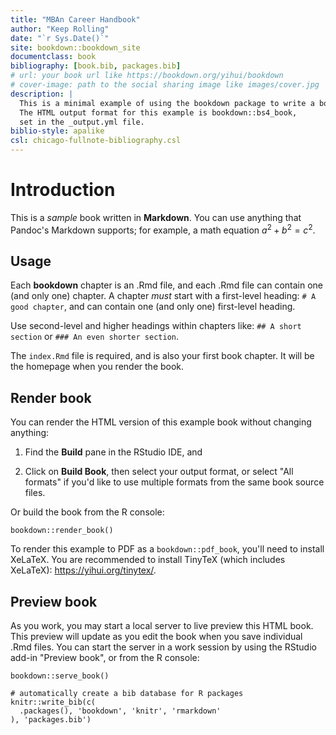 ```yaml
--- 
title: "MBAn Career Handbook"
author: "Keep Rolling"
date: "`r Sys.Date()`"
site: bookdown::bookdown_site
documentclass: book
bibliography: [book.bib, packages.bib]
# url: your book url like https://bookdown.org/yihui/bookdown
# cover-image: path to the social sharing image like images/cover.jpg
description: |
  This is a minimal example of using the bookdown package to write a book.
  The HTML output format for this example is bookdown::bs4_book,
  set in the _output.yml file.
biblio-style: apalike
csl: chicago-fullnote-bibliography.csl
---
```


# Introduction

This is a _sample_ book written in **Markdown**. You can use anything that Pandoc's Markdown supports; for example, a math equation $a^2 + b^2 = c^2$.

## Usage 

Each **bookdown** chapter is an .Rmd file, and each .Rmd file can contain one (and only one) chapter. A chapter *must* start with a first-level heading: `# A good chapter`, and can contain one (and only one) first-level heading.

Use second-level and higher headings within chapters like: `## A short section` or `### An even shorter section`.

The `index.Rmd` file is required, and is also your first book chapter. It will be the homepage when you render the book.

## Render book

You can render the HTML version of this example book without changing anything:

1. Find the **Build** pane in the RStudio IDE, and

1. Click on **Build Book**, then select your output format, or select "All formats" if you'd like to use multiple formats from the same book source files.

Or build the book from the R console:

```{r, eval=FALSE}
bookdown::render_book()
```

To render this example to PDF as a `bookdown::pdf_book`, you'll need to install XeLaTeX. You are recommended to install TinyTeX (which includes XeLaTeX): <https://yihui.org/tinytex/>.

## Preview book

As you work, you may start a local server to live preview this HTML book. This preview will update as you edit the book when you save individual .Rmd files. You can start the server in a work session by using the RStudio add-in "Preview book", or from the R console:

```{r eval=FALSE}
bookdown::serve_book()
```


```{r include=FALSE}
# automatically create a bib database for R packages
knitr::write_bib(c(
  .packages(), 'bookdown', 'knitr', 'rmarkdown'
), 'packages.bib')
```